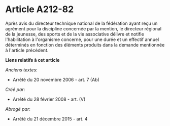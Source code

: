 # Article A212-82

Après avis du directeur technique national de la fédération ayant reçu un agrément pour la discipline concernée par la
mention, le directeur régional de la jeunesse, des sports et de la vie associative délivre et notifie l'habilitation à
l'organisme concerné, pour une durée et un effectif annuel déterminés en fonction des éléments produits dans la demande
mentionnée à l'article précédent.

**Liens relatifs à cet article**

_Anciens textes_:

  - Arrêté du 20 novembre 2006 - art. 7 (Ab)

_Créé par_:

  - Arrêté du 28 février 2008 - art. (V)

_Abrogé par_:

  - Arrêté du 21 décembre 2015 - art. 4
